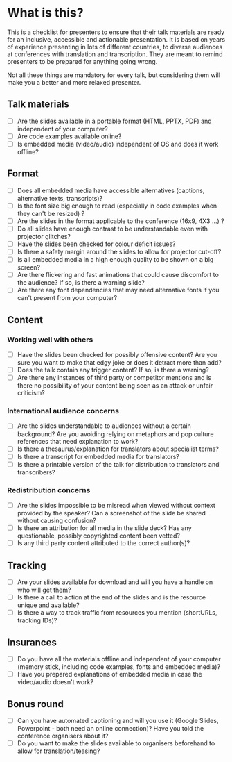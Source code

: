 # What is this?

This is a checklist for presenters to ensure that their talk materials are ready for an inclusive, accessible and actionable presentation. It is based on years of experience presenting in lots of different countries, to diverse audiences at conferences with translation and transcription. They are meant to remind presenters to be prepared for anything going wrong. 

Not all these things are mandatory for every talk, but considering them will make you a better and more relaxed presenter.

## Talk materials 

* ☐ Are the slides available in a portable format (HTML, PPTX, PDF) and independent of your computer?
* ☐ Are code examples available online?
* ☐ Is embedded media (video/audio) independent of OS and does it work offline?

## Format

* ☐ Does all embedded media have accessible alternatives (captions, alternative texts, transcripts)?
* ☐ Is the font size big enough to read (especially in code examples when they can't be resized) ?
* ☐ Are the slides in the format applicable to the conference (16x9, 4X3 ...) ?
* ☐ Do all slides have enough contrast to be understandable even with projector glitches?
* ☐ Have the slides been checked for colour deficit issues?
* ☐ Is there a safety margin around the slides to allow for projector cut-off?
* ☐ Is all embedded media in a high enough quality to be shown on a big screen? 
* ☐ Are there flickering and fast animations that could cause discomfort to the audience? If so, is there a warning slide?
* ☐ Are there any font dependencies that may need alternative fonts if you can't present from your computer?

## Content 

### Working well with others

* ☐ Have the slides been checked for possibly offensive content? Are you sure you want to make that edgy joke or does it detract more than add?
* ☐ Does the talk contain any trigger content? If so, is there a warning?
* ☐ Are there any instances of third party or competitor mentions and is there no possibility of your content being seen as an attack or unfair criticism?

### International audience concerns

* ☐ Are the slides understandable to audiences without a certain background? Are you avoiding relying on metaphors and pop culture references that need explanation to work?
* ☐ Is there a thesaurus/explanation for translators about specialist terms? 
* ☐ Is there a transcript for embedded media for translators?
* ☐ Is there a printable version of the talk for distribution to translators and transcribers?

### Redistribution concerns

* ☐ Are the slides impossible to be misread when viewed without context provided by the speaker? Can a screenshot of the slide be shared without causing confusion?
* ☐ Is there an attribution for all media in the slide deck? Has any questionable, possibly copyrighted content been vetted? 
* ☐ Is any third party content attributed to the correct author(s)?

## Tracking 

* ☐ Are your slides available for download and will you have a handle on who will get them?
* ☐ Is there a call to action at the end of the slides and is the resource unique and available?
* ☐ Is there a way to track traffic from resources you mention (shortURLs, tracking IDs)?

## Insurances

* ☐ Do you have all the materials offline and independent of your computer (memory stick, including code examples, fonts and embedded media)?
* ☐ Have you prepared explanations of embedded media in case the video/audio doesn't work?

## Bonus round

* ☐ Can you have automated captioning and will you use it (Google Slides, Powerpoint - both need an online connection)? Have you told the conference organisers about it?
* ☐ Do you want to make the slides available to organisers beforehand to allow for translation/teasing? 
